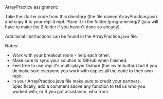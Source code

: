
ArrayPractice assignment:

Take the starter code from this directory (the file named
ArrayPractice.java) and copy it to your repl.it repl. Place it in the
folder /programming/2 (you will have to make the 2 folder if you
haven't done so already).

Additional instrtuctions can be found in the ArrayPractice.java file.


Notes:
- Work with your breakout room - help each other.
- Make sure to sync your solution to GitHub when finished.
- Feel free to use repl.it's multi-player feature (the invite button) but if you do make sure everyone you work with copies all the code to their own repo.
- In your ArrayPractice.java file make sure to credit your partners. Specifically, add a comment above any function to tell us who you worked with, or if you got assistance, who from.


